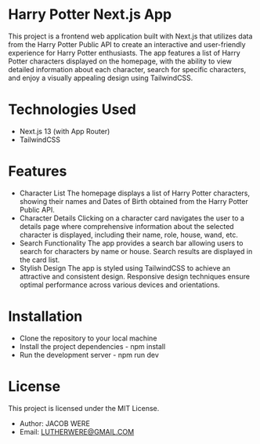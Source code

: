 
# Harry Potter Next.js App
This project is a frontend web application built with Next.js that utilizes data from the Harry Potter Public API to create an interactive and user-friendly experience for Harry Potter enthusiasts. The app features a list of Harry Potter characters displayed on the homepage, with the ability to view detailed information about each character, search for specific characters, and enjoy a visually appealing design using TailwindCSS.
# Technologies Used
* Next.js 13 (with App Router)
* TailwindCSS
# Features
* Character List
The homepage displays a list of Harry Potter characters, showing their names and Dates of Birth obtained from the Harry Potter Public API.
* Character Details
Clicking on a character card navigates the user to a details page where comprehensive information about the selected character is displayed, including their name, role, house, wand, etc.
* Search Functionality
The app provides a search bar allowing users to search for characters by name or house. Search results are displayed in the card list.
* Stylish Design
The app is styled using TailwindCSS to achieve an attractive and consistent design. Responsive design techniques ensure optimal performance across various devices and orientations.
# Installation
* Clone the repository to your local machine
* Install the project dependencies - npm install
* Run the development server - npm run dev

# License
This project is licensed under the MIT License.


* Author: JACOB WERE
* Email: LUTHERWERE@GMAIL.COM



